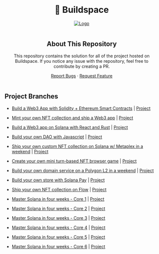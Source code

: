 <!-- PROJECT LOGO -->
<br />
<div>
  <div align="center">
    <h1 style="font-weight: bold">🦄 Buildspace</h1>
    <a href="https://github.com/helloitsm3/buildspace-solutions">
        <img src="./assets/logo.png" alt="Logo">
    </a>
    <br />
    <br />
  </div>
  
</div>

<!-- ABOUT THIS REPOSITORY -->
<h2 align="center"> About This Repository </h2>

<div align="center">
  <p align="center">This repository contains the solution for all of the project hosted on Buildspace. If you notice any issue with the repository, feel free to contribute by creating a PR.</p>
  
  <div>
    <a href="https://github.com/helloitsm3/buildspace-solutions/issues">Report Bugs</a>
    ·
    <a href="https://github.com/helloitsm3/buildspace-solutions/issues">Request Feature</a>
    </div>
</div>

<br />

## Project Branches

-   [Build a Web3 App with Solidity + Ethereum Smart Contracts](https://github.com/helloitsm3/buildspace-solutions/tree/create-your-first-smart-contract) | [Project](https://buildspace.so/p/build-solidity-web3-app)

-   [Mint your own NFT collection and ship a Web3 app](https://github.com/helloitsm3/buildspace-solutions/tree/mint-your-own-nft) | [Project](https://buildspace.so/p/mint-nft-collection)

-   [Build a Web3 app on Solana with React and Rust](https://github.com/helloitsm3/buildspace-solutions/tree/solana-web-app) | [Project](https://buildspace.so/p/build-solana-web3-app)

-   [Build your own DAO with Javascript](https://github.com/helloitsm3/buildspace-solutions/tree/build-your-own-dao) | [Project](https://buildspace.so/p/build-dao-with-javascript)

-   [Ship your own custom NFT collection on Solana w/ Metaplex in a weekend](https://github.com/helloitsm3/buildspace-solutions/tree/solana-metaplex) | [Project](https://buildspace.so/p/ship-solana-nft-collection)

-   [Create your own mini turn-based NFT browser game](https://github.com/helloitsm3/buildspace-solutions/tree/create-turn-based-nft-game) | [Project](https://buildspace.so/p/create-turn-based-nft-game)

-   [Build your own domain service on a Polygon L2 in a weekend](https://github.com/helloitsm3/buildspace-solutions/tree/build-polygon-ens) | [Project](https://buildspace.so/p/build-polygon-ens)

-   [Build your own store with Solana Pay](https://github.com/helloitsm3/buildspace-solutions/tree/solana-pay-solution) | [Project](https://buildspace.so/p/build-solana-pay-store)

-   [Ship your own NFT collection on Flow](https://github.com/helloitsm3/buildspace-solutions/tree/nfts-on-flow) | [Project](https://buildspace.so/p/nfts-on-flow)

-   [Master Solana in four weeks - Core 1](https://github.com/helloitsm3/buildspace-solutions/tree/solana-core/core1) | [Project](https://buildspace.so/p/solana-core)

-   [Master Solana in four weeks - Core 2](https://github.com/helloitsm3/buildspace-solutions/tree/solana-core/core2) | [Project](https://buildspace.so/p/solana-core)

-   [Master Solana in four weeks - Core 3](https://github.com/helloitsm3/buildspace-solutions/tree/solana-core/core3) | [Project](https://buildspace.so/p/solana-core)

-   [Master Solana in four weeks - Core 4](https://github.com/helloitsm3/buildspace-solutions/tree/solana-core/core4) | [Project](https://buildspace.so/p/solana-core)

-   [Master Solana in four weeks - Core 5](https://github.com/helloitsm3/buildspace-solutions/tree/solana-core/core5) | [Project](https://buildspace.so/p/solana-core)

-   [Master Solana in four weeks - Core 6](https://github.com/helloitsm3/buildspace-solutions/tree/solana-core/core6) | [Project](https://buildspace.so/p/solana-core)

